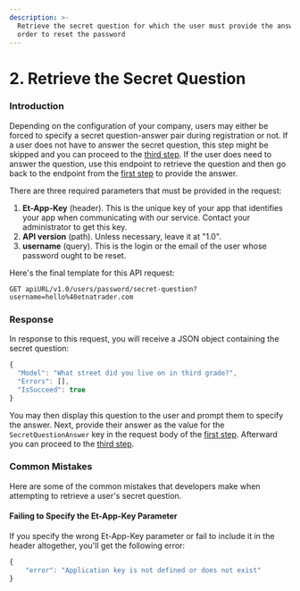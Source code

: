 ```yaml
---
description: >-
  Retrieve the secret question for which the user must provide the answer in
  order to reset the password
---
```


# 2. Retrieve the Secret Question

### Introduction

Depending on the configuration of your company, users may either be forced to specify a secret question-answer pair during registration or not. If a user does not have to answer the secret question, this step might be skipped and you can proceed to the [third step](2.-generate-a-token-for-a-new-password.md). If the user does need to answer the question, use this endpoint to retrieve the question and then go back to the endpoint from the [first step](1.-reset-traders-password.md) to provide the answer.

There are three required parameters that must be provided in the request:

1. **Et-App-Key** \(header\). This is the unique key of your app that identifies your app when communicating with our service. Contact your administrator to get this key.
2. **API version** \(path\). Unless necessary, leave it at "1.0".
3. **username** \(query\). This is the login or the email of the user whose password ought to be reset.

Here's the final template for this API request:

```text
GET apiURL/v1.0/users/password/secret-question?username=hello%40etnatrader.com
```

### Response

In response to this request, you will receive a JSON object containing the secret question:

```javascript
{
  "Model": "What street did you live on in third grade?",
  "Errors": [],
  "IsSucceed": true
}
```

You may then display this question to the user and prompt them to specify the answer. Next, provide their answer as the value for the `SecretQuestionAnswer` key in the request body of the [first step](1.-reset-traders-password.md). Afterward you can proceed to the [third step](2.-generate-a-token-for-a-new-password.md).

### Common Mistakes

Here are some of the common mistakes that developers make when attempting to retrieve a user's secret question.

#### Failing to Specify the Et-App-Key Parameter

If you specify the wrong Et-App-Key parameter or fail to include it in the header altogether, you'll get the following error:

```javascript
{
    "error": "Application key is not defined or does not exist"
}
```


